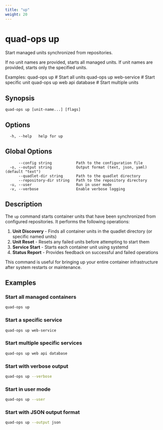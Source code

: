 ```yaml
---
title: "up"
weight: 20
---
```


# quad-ops up

Start managed units synchronized from repositories.

If no unit names are provided, starts all managed units.
If unit names are provided, starts only the specified units.

Examples:
  quad-ops up                    # Start all units
  quad-ops up web-service        # Start specific unit
  quad-ops up web api database   # Start multiple units

## Synopsis

```
quad-ops up [unit-name...] [flags]
```

## Options

```
  -h, --help   help for up
```

## Global Options

```
      --config string           Path to the configuration file
  -o, --output string           Output format (text, json, yaml) (default "text")
      --quadlet-dir string      Path to the quadlet directory
      --repository-dir string   Path to the repository directory
  -u, --user                    Run in user mode
  -v, --verbose                 Enable verbose logging
```

## Description

The `up` command starts container units that have been synchronized from configured repositories. It performs the following operations:

1. **Unit Discovery** - Finds all container units in the quadlet directory (or specific named units)
2. **Unit Reset** - Resets any failed units before attempting to start them
3. **Service Start** - Starts each container unit using systemd
4. **Status Report** - Provides feedback on successful and failed operations

This command is useful for bringing up your entire container infrastructure after system restarts or maintenance.

## Examples

### Start all managed containers

```bash
quad-ops up
```

### Start a specific service

```bash
quad-ops up web-service
```

### Start multiple specific services

```bash
quad-ops up web api database
```

### Start with verbose output

```bash
quad-ops up --verbose
```

### Start in user mode

```bash
quad-ops up --user
```

### Start with JSON output format

```bash
quad-ops up --output json
```

